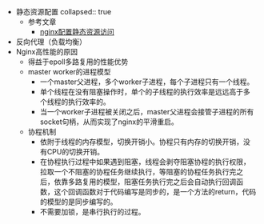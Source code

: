 - 静态资源配置
  collapsed:: true
	- 参考文章
		- [nginx配置静态资源访问](https://www.cnblogs.com/qingshan-tang/p/12763522.html)
- 反向代理（负载均衡）
- Nginx高性能的原因
	- 得益于epoll多路复用的性能优势
	- master worker的进程模型
		- 一个master父进程，多个worker子进程，每个子进程只有一个线程。
		- 单个线程在没有阻塞操作时，单个的子线程的执行效率是远远高于多个线程的执行效率的。
		- 当一个worker子进程被关闭之后，master父进程会接管子进程的所有socket句柄，从而实现了nginx的平滑重启。
	- 协程机制
		- 依附于线程的内存模型，切换开销小。协程只有内存的切换开销，没有CPU的切换开销。
		- 在协程执行过程中如果遇到阻塞，线程会剥夺阻塞协程的执行权限，拉取一个不阻塞的协程任务继续执行，等阻塞的协程任务执行完之后，依靠多路复用的模型，阻塞任务执行完之后会自动执行回调函数，这个回调函数对于代码编写是同步的，是一个方法的return，代码的模型的是同步编写的。
		- 不需要加锁，是串行执行的过程。